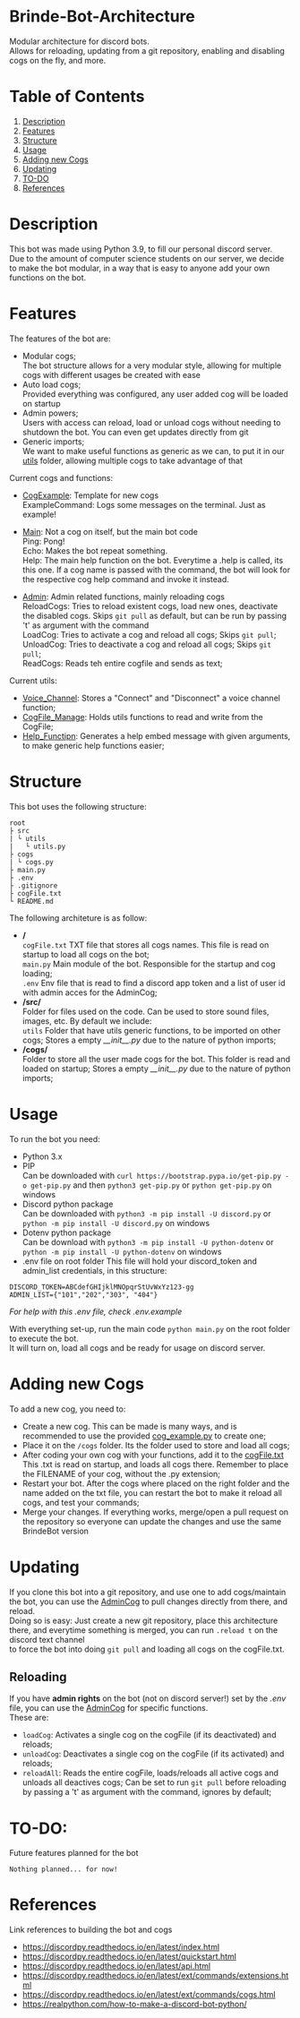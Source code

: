 # Brinde-Bot-Architecture

Modular architecture for discord bots.<br>
Allows for reloading, updating from a git repository, enabling and disabling cogs on the fly, and more.<br>

# Table of Contents
1. [Description](#description)
2. [Features](#features)
3. [Structure](#structure)
4. [Usage](#usage)
5. [Adding new Cogs](#adding-new-cogs)
6. [Updating](#updating)
7. [TO-DO](#to-do)
8. [References](#references)

# Description

This bot was made using Python 3.9, to fill our personal discord server.<br>
Due to the amount of computer science students on our server, we decide to make the bot modular, in a way that is easy to anyone add your own functions on the bot.<br>

# Features

The features of the bot are:
- Modular cogs;<br>
The bot structure allows for a very modular style, allowing for multiple cogs with different usages be created with ease
- Auto load cogs;<br>
Provided everything was configured, any user added cog will be loaded on startup
- Admin powers;<br>
Users with access can reload, load or unload cogs without needing to shutdown the bot. You can even get updates directly from git
- Generic imports;<br>
We want to make useful functions as generic as we can, to put it in our [utils](/src//utils/) folder, allowing multiple cogs to take advantage of that

Current cogs and functions:
- [CogExample](/cogs/cog_example.py): Template for new cogs<br>
ExampleCommand: Logs some messages on the terminal. Just as example!

- [Main](/cogs/main.py): Not a cog on itself, but the main bot code<br>
Ping: Pong!<br>
Echo: Makes the bot repeat something.<br>
Help: The main help function on the bot. Everytime a .help is called, its this one. If a cog name is passed with the command, the bot will look for the respective cog help command and invoke it instead.<br>

- [Admin](/cogs/admin.py): Admin related functions, mainly reloading cogs<br>
ReloadCogs: Tries to reload existent cogs, load new ones, deactivate the disabled cogs. Skips `git pull` as default, but can be run by passing 't' as argument with the command<br>
LoadCog: Tries to activate a cog and reload all cogs; Skips `git pull`;<br>
UnloadCog: Tries to deactivate a cog and reload all cogs; Skips `git pull`;<br>
ReadCogs: Reads teh entire cogfile and sends as text;<br>

Current utils:
- [Voice_Channel](/src/utils/voice_channel.py): Stores a "Connect" and "Disconnect" a voice channel function;<br> 
- [CogFile_Manage](/src/utils/cogfile_manage.py): Holds utils functions to read and write from the CogFile;<br> 
- [Help_Functipn](/src/utils/help_function.py): Generates a help embed message with given arguments, to make generic help functions easier;<br>

# Structure

This bot uses the following structure:
```
root
├ src
| └ utils
|   └ utils.py
├ cogs
| └ cogs.py
├ main.py
├ .env
├ .gitignore
├ cogFile.txt
└ README.md
```

The following architeture is as follow:
- **/**<br>
`cogFile.txt` TXT file that stores all cogs names. This file is read on startup to load all cogs on the bot;<br>
`main.py` Main module of the bot. Responsible for the startup and cog loading;<br>
`.env` Env file that is read to find a discord app token and a list of user id with admin acces for the AdminCog;<br>
- **/src/**<br> 
Folder for files used on the code. Can be used to store sound files, images, etc. By default we include:<br>
`utils` Folder that have utils generic functions, to be imported on other cogs; Stores a empty *\_\_init\_\_.py* due to the nature of python imports;<br>
- **/cogs/**<br>
Folder to store all the user made cogs for the bot. This folder is read and loaded on startup; Stores a empty *\_\_init\_\_.py* due to the nature of python imports;<br>

# Usage

To run the bot you need:
- Python 3.x
- PIP<br>
Can be downloaded with `curl https://bootstrap.pypa.io/get-pip.py -o get-pip.py` and then `python3 get-pip.py` or `python get-pip.py` on windows
- Discord python package<br>
Can be downloaded with `python3 -m pip install -U discord.py` or  `python -m pip install -U discord.py` on windows
- Dotenv python package<br>
Can be download with `python3 -m pip install -U python-dotenv` or `python -m pip install -U python-dotenv` on windows
- .env file on root folder
This file will hold your discord_token and admin_list credentials, in this structure:<br>
```
DISCORD_TOKEN=ABCdefGHIjklMNOpqrStUvWxYz123-gg
ADMIN_LIST={"101","202","303", "404"}
```
*For help with this .env file, check .env.example*

With everything set-up, run the main code `python main.py` on the root folder to execute the bot.<br>
It will turn on, load all cogs and be ready for usage on discord server.

# Adding new Cogs

To add a new cog, you need to:
* Create a new cog. This can be made is many ways, and is recommended to use the provided [cog_example.py](/cogs/cog_example.py) to create one;
* Place it on the `/cogs` folder. Its the folder used to store and load all cogs;
* After coding your own cog with your functions, add it to the [cogFile.txt](/cogFile.txt)<br>
This .txt is read on startup, and loads all cogs there. Remember to place the FILENAME of your cog, without the .py extension;
* Restart your bot. After the cogs where placed on the right folder and the name added on the txt file, you can restart the bot to make it reload all cogs, and test your commands;
* Merge your changes. If everything works, merge/open a pull request on the repository so everyone can update the changes and use the same BrindeBot version

# Updating

If you clone this bot into a git repository, and use one to add cogs/maintain the bot, you can use the [AdminCog](/cogs/admin.py) to pull changes directly from there, and reload.<br>
Doing so is easy: Just create a new git repository, place this architecture there, and everytime something is merged, you can run `.reload t` on the discord text channel<br>
to force the bot into doing `git pull` and loading all cogs on the cogFile.txt.<br>

## Reloading

If you have **admin rights** on the bot (not on discord server!) set by the *.env* file, you can use the [AdminCog](/cogs/admin.py) for specific functions.<br>
These are:
- `loadCog`: Activates a single cog on the cogFile (if its deactivated) and reloads;
- `unloadCog`: Deactivates a single cog on the cogFile (if its activated) and reloads;
- `reloadAll`: Reads the entire cogFile, loads/reloads all active cogs and unloads all deactives cogs; Can be set to run `git pull` before reloading by passing a 't' as argument with the command, ignores by default;

# TO-DO:
Future features planned for the bot<br>
```
Nothing planned... for now!
```

# References
Link references to building the bot and cogs
- https://discordpy.readthedocs.io/en/latest/index.html
- https://discordpy.readthedocs.io/en/latest/quickstart.html
- https://discordpy.readthedocs.io/en/latest/api.html
- https://discordpy.readthedocs.io/en/latest/ext/commands/extensions.html
- https://discordpy.readthedocs.io/en/latest/ext/commands/cogs.html
- https://realpython.com/how-to-make-a-discord-bot-python/

